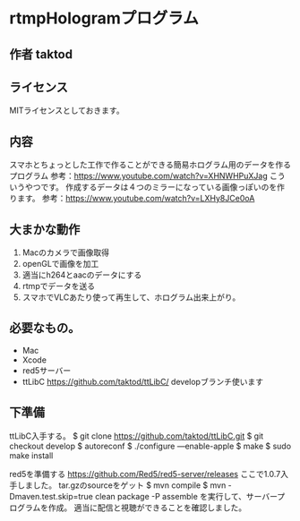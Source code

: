 # rtmpHologramプログラム

## 作者 taktod

## ライセンス
MITライセンスとしておきます。

## 内容
スマホとちょっとした工作で作ることができる簡易ホログラム用のデータを作るプログラム
参考：https://www.youtube.com/watch?v=XHNWHPuXJag
こういうやつです。
作成するデータは４つのミラーになっている画像っぽいのを作ります。
参考：https://www.youtube.com/watch?v=LXHy8JCe0oA

## 大まかな動作
1. Macのカメラで画像取得
2. openGLで画像を加工
3. 適当にh264とaacのデータにする
4. rtmpでデータを送る
5. スマホでVLCあたり使って再生して、ホログラム出来上がり。

## 必要なもの。
* Mac
* Xcode
* red5サーバー
* ttLibC https://github.com/taktod/ttLibC/ developブランチ使います

## 下準備
ttLibC入手する。
$ git clone https://github.com/taktod/ttLibC.git
$ git checkout develop
$ autoreconf
$ ./configure —enable-apple
$ make
$ sudo make install

red5を準備する
https://github.com/Red5/red5-server/releases
ここで1.0.7入手しました。
tar.gzのsourceをゲット
$ mvn compile
$ mvn -Dmaven.test.skip=true clean package -P assemble
を実行して、サーバープログラムを作成。
適当に配信と視聴ができることを確認しました。